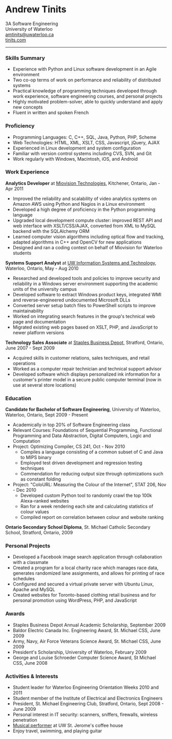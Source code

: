 Andrew Tinits
=============

3A Software Engineering  
University of Waterloo  
<amtinits@uwaterloo.ca>  
[tinits.com](http://tinits.com)

-------------------------------

### Skills Summary ###

* Experience with Python and Linux software development in an Agile environment
* Two co-op terms of work on performance and reliability of distributed systems
* Practical knowledge of programming techniques developed through work experience, software engineering courses, and personal projects
* Highly motivated problem-solver, able to quickly understand and apply new concepts
* Fluent in written and spoken French

### Proficiency ###

* Programming Languages: C, C++, SQL, Java, Python, PHP, Scheme
* Web Technologies: HTML, XML, XSLT, CSS, Javascript, jQuery, AJAX
* Experienced in Linux development and system configuration
* Familiar with version control systems including CVS, SVN, and Git
* Work regularly with Windows, Macintosh, iOS, and Android

### Work Experience ###

**Analytics Developer** at [Miovision Technologies](http://www.miovision.com), Kitchener, Ontario, Jan - Apr 2011

* Improved the reliability and scalability of video analytics systems on Amazon AWS using Python and Nagios in a Linux environment
* Developed a high degree of proficiency in the Python programming language
* Upgraded local development compute cluster: improved REST API and web interface with XSLT/CSS/AJAX, converted from XML to MySQL backend with the SQLAlchemy ORM
* Learned computer vision algorithms including optical flow and tracking, adapted algorithms in C++ and OpenCV for new applications
* Designed and ran a coding contest on behalf of Miovision for Waterloo students

**Systems Support Analyst** at [UW Information Systems and Technology](http://ist.uwaterloo.ca/css), Waterloo, Ontario, May - Aug 2010

* Researched and developed tools and policies to improve security and reliability in a Windows server environment supporting the academic units of the university campus
* Developed software to extract Windows product keys, integrated WMI and reverse-engineered undocumented Microsoft DLLs
* Converted server setup batch files to PowerShell scripts to improve maintainability
* Worked on integrating search features in the group's technical web page and documentation
* Migrated existing web pages based on XSLT, PHP, and JavaScript to newer platform versions

**Technology Sales Associate** at [Staples Business Depot](http://staples.ca), Stratford, Ontario, June 2007 - Sept 2009

* Acquired skills in customer relations, sales techniques, and retail operations
* Worked as a computer repair technician and technical support advisor
* Developed software which displays personalized ink information for a customer's printer model in a secure public computer terminal (now in use at several store locations)

### Education ###

**Candidate for Bachelor of Software Engineering**, University of Waterloo, Waterloo, Ontario, Sept 2009 - Present

* Academically in top 20% of Software Engineering class
* Relevant Courses: Foundations of Sequential Programming, Functional Programming and Data Abstraction, Digital Computers, Logic and Computation
* Project: Optimizing Compiler, CS 241, Oct - Nov 2010
    * Compiles a language consisting of a common subset of  C and Java to MIPS binary
    * Employed test driven development and regression testing techniques
    * Commendation for reducing output size through optimizations such as constant folding
* Project: "ColoURL: Measuring the Colour of the Internet", STAT 206, Nov - Dec 2010
    * Developed custom Python tool to randomly crawl the top 100k Alexa-ranked websites
    * Ran for a week rendering each site and calculating statistics of colour values
    * Compiled report on correlation between colour and website ranking

**Ontario Secondary School Diploma**, St. Michael Catholic Secondary School, Stratford, Ontario, 2009

### Personal Projects ###

* Developed a Facebook image search application through collaboration with a classmate
* Created a program for a local charity race which manages race data, generates randomized lane assignments, and allows for printing of race schedules
* Configured and secured a virtual private server with Ubuntu Linux, Apache and MySQL
* Created websites for Toronto-based clothing retail business and for personal promotion using WordPress, PHP, and JavaScript

### Awards ###

* Staples Business Depot Annual Academic Scholarship, September 2009
* Baldor Electric Canada Inc. Engineering Award, St. Michael CSS, June 2009
* Army, Navy, Air Force Veterans Science Award, St. Michael CSS, June 2009
* President's Scholarship, University of Waterloo, February 2009
* George and Louise Schroeder Computer Science Award, St Michael CSS, June 2008

### Activities & Interests ###

* Student leader for Waterloo Engineering Orientation Weeks 2010 and 2011
* Student member of the Institute of Electrical and Electronics Engineers
* President, St. Michael Engineering Club, Stratford, Ontario, Sept 2008 - June 2009 
* Personal interest in IT security: scanners, sniffers, firewalls, wireless penetration
* [Musical performer](http://youtu.be/uxy2LTy_M2I) at UW St. Jerome's coffee house
* Enjoy travel, swimming, and playing guitar
